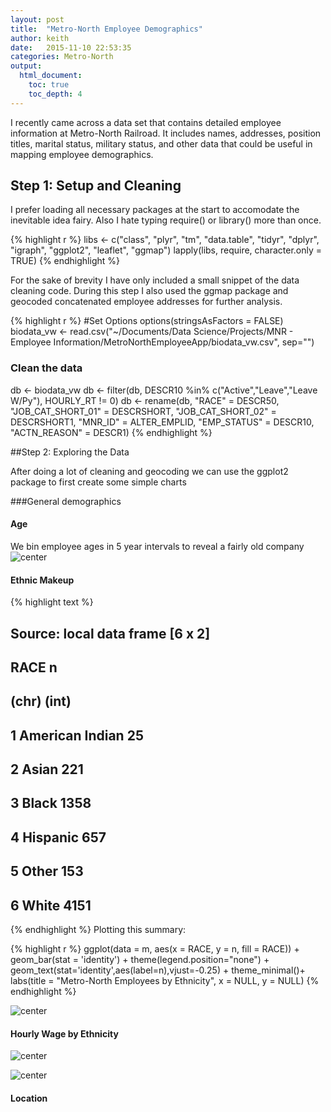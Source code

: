 ```yaml
---
layout: post
title:  "Metro-North Employee Demographics"
author: keith
date:   2015-11-10 22:53:35
categories: Metro-North
output: 
  html_document:
    toc: true
    toc_depth: 4
---
```


I recently came across a data set that contains detailed employee information at Metro-North Railroad.
It includes names, addresses, position titles, marital status, military status, and other data that
could be useful in mapping employee demographics.

## Step 1: Setup and Cleaning
I prefer loading all necessary packages at the start to accomodate the inevitable idea fairy. 
Also I hate typing require() or library() more than once.

{% highlight r %}
libs <- c("class", "plyr", "tm", "data.table", "tidyr", "dplyr", "igraph", "ggplot2", "leaflet", "ggmap")
lapply(libs, require, character.only = TRUE)
{% endhighlight %}

For the sake of brevity I have only included a small snippet of the data cleaning code.
During this step I also used the ggmap package and geocoded concatenated employee addresses for further analysis.

{% highlight r %}
#Set Options
options(stringsAsFactors = FALSE)
biodata_vw <- read.csv("~/Documents/Data Science/Projects/MNR - Employee Information/MetroNorthEmployeeApp/biodata_vw.csv", sep="")
### Clean the data ### 
db <- biodata_vw
db <- filter(db, DESCR10 %in% c("Active","Leave","Leave W/Py"), HOURLY_RT != 0)
db <- rename(db, "RACE" = DESCR50, "JOB_CAT_SHORT_01" = DESCRSHORT, "JOB_CAT_SHORT_02" = DESCRSHORT1, 
             "MNR_ID" = ALTER_EMPLID, "EMP_STATUS" = DESCR10, "ACTN_REASON" = DESCR1)
{% endhighlight %}







##Step 2: Exploring the Data

After doing a lot of cleaning and geocoding we can use the ggplot2 package to first create some simple charts

###General demographics
#### Age
We bin employee ages in 5 year intervals to reveal a fairly old company
![center](http://iamthevastidledhitchhiker.github.io/figs/mnremployee/unnamed-chunk-5-1.png) 

#### Ethnic Makeup

{% highlight text %}
## Source: local data frame [6 x 2]
## 
##              RACE     n
##             (chr) (int)
## 1 American Indian    25
## 2           Asian   221
## 3           Black  1358
## 4        Hispanic   657
## 5           Other   153
## 6           White  4151
{% endhighlight %}
Plotting this summary:

{% highlight r %}
ggplot(data = m, aes(x = RACE, y = n, fill = RACE)) + geom_bar(stat = 'identity') + theme(legend.position="none") + geom_text(stat='identity',aes(label=n),vjust=-0.25) + theme_minimal()+ labs(title = "Metro-North Employees by Ethnicity", x = NULL, y = NULL)
{% endhighlight %}

![center](http://iamthevastidledhitchhiker.github.io/figs/mnremployee/unnamed-chunk-7-1.png) 


#### Hourly Wage by Ethnicity 
![center](http://iamthevastidledhitchhiker.github.io/figs/mnremployee/unnamed-chunk-8-1.png) 

![center](http://iamthevastidledhitchhiker.github.io/figs/mnremployee/unnamed-chunk-9-1.png) 


#### Location
